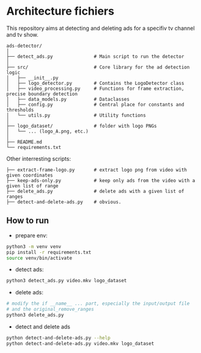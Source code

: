 # Architecture fichiers

This repository aims at detecting and deleting ads for a specifiv tv channel and tv show.

```
ads-detector/
│
├── detect_ads.py               # Main script to run the detector
│
├── src/                        # Core library for the ad detection logic
│   ├── __init__.py
│   ├── logo_detector.py        # Contains the LogoDetector class
│   ├── video_processing.py     # Functions for frame extraction, precise boundary detection
│   ├── data_models.py          # Dataclasses
│   ├── config.py               # Central place for constants and thresholds
│   └── utils.py                # Utility functions
│
├── logo_dataset/               # folder with logo PNGs
│   └── ... (logo_A.png, etc.)
│
├── README.md
└── requirements.txt
```

Other interresting scripts:

```
├── extract-frame-logo.py       # extract logo png from video with given coordinates
├── keep-ads-only.py            # keep only ads from the video with a given list of range
├── delete_ads.py               # delete ads with a given list of ranges
├── detect-and-delete-ads.py    # obvious.
```

## How to run

- prepare env:

```bash
python3 -m venv venv
pip install -r requirements.txt
source venv/bin/activate
```

- detect ads:

```bash
python3 detect_ads.py video.mkv logo_dataset
```

- delete ads:

```bash
# modify the if __name__ ... part, especially the input/output file
# and the original_remove_ranges
python3 delete_ads.py
```

- detect and delete ads

```bash
python detect-and-delete-ads.py --help
python detect-and-delete-ads.py video.mkv logo_dataset
```
